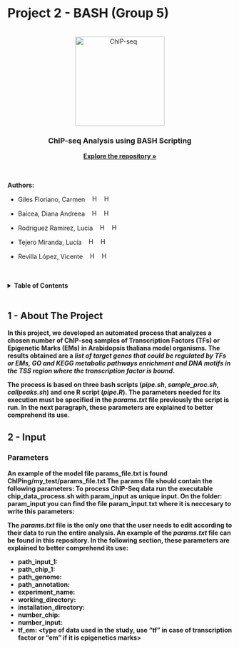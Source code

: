 # Project 2 - BASH (Group 5)

<br />
<div align="center">
  <a href="[https://github.com/github_username/repo_name](https://github.com/dianabaicea/Tarea-2-BASH-Grupo-5)">
    <img src="https://dbarchive.biosciencedbc.jp/data/togo-pic/image/202002_ChIP-seq_positive.png" alt="ChIP-seq" width="200" height="200">
  </a>

<h3 align="center">ChIP-seq Analysis using BASH Scripting</h3>

  <p align="center">
    <a href="https://github.com/dianabaicea/Tarea-2-BASH-Grupo-5"><strong>Explore the repository »</strong></a>
    <br />
    <br />
    <br />
  </p>
</div>



**Authors:**
* Giles Floriano, Carmen   &nbsp;&nbsp;    <a href="mailto:carmengiles02@gmail.com"><img src="https://cdn4.iconfinder.com/data/icons/social-media-logos-6/512/112-gmail_email_mail-512.png" alt="Haz clic para enviar un correo" width="15"/></a> &nbsp; <a href="https://github.com/CarmenGiles"><img src="https://cdn-icons-png.flaticon.com/512/25/25231.png" alt="Haz clic para visitar mi GitHub" width="15"/></a>

* Baicea, Diana Andreea   &nbsp;&nbsp;    <a href="mailto:diana.baicea@gmail.com"><img src="https://cdn4.iconfinder.com/data/icons/social-media-logos-6/512/112-gmail_email_mail-512.png" alt="Haz clic para enviar un correo" width="15"/></a> &nbsp; <a href="https://github.com/dianabaicea"><img src="https://cdn-icons-png.flaticon.com/512/25/25231.png" alt="Haz clic para visitar mi GitHub" width="15"/></a>

* Rodríguez Ramírez, Lucía   &nbsp;&nbsp;    <a href="mailto:luciarguez20@gmail.com"><img src="https://cdn4.iconfinder.com/data/icons/social-media-logos-6/512/112-gmail_email_mail-512.png" alt="Haz clic para enviar un correo" width="15"/></a> &nbsp; <a href="https://github.com/luciarguez20"><img src="https://cdn-icons-png.flaticon.com/512/25/25231.png" alt="Haz clic para visitar mi GitHub" width="15"/></a>

* Tejero Miranda, Lucía   &nbsp;&nbsp;    <a href="mailto:luciatejerom@gmail.com"><img src="https://cdn4.iconfinder.com/data/icons/social-media-logos-6/512/112-gmail_email_mail-512.png" alt="Haz clic para enviar un correo" width="15"/></a> &nbsp; <a href="https://github.com/Luciatej"><img src="https://cdn-icons-png.flaticon.com/512/25/25231.png" alt="Haz clic para visitar mi GitHub" width="15"/></a>

* Revilla López, Vicente   &nbsp;&nbsp;    <a href="mailto:vicenterevillalopez4@gmail.com"><img src="https://cdn4.iconfinder.com/data/icons/social-media-logos-6/512/112-gmail_email_mail-512.png" alt="Haz clic para enviar un correo" width="15"/></a> &nbsp; <a href="https://github.com/vicrevlop"><img src="https://cdn-icons-png.flaticon.com/512/25/25231.png" alt="Haz clic para visitar mi GitHub" width="15"/></a>
  <br />
  <br />
  <br />


<!-- TABLE OF CONTENTS -->
<details>
  <summary><strong>Table of Contents</summary>
  <ol>
    <li>
      <a href="#1---about-the-project">About The Project</a>
    </li>
    <li>
      <a href="#2---input">Input</a>
      <ul>
        <li><a href="#parameters">Parameters</a></li>
        <li><a href="#installation">Installation</a></li>
      </ul>
    </li>
  </ol>
</details>
  <br />

## 1 - About The Project
In this project, we developed an automated process that analyzes a chosen number of ChIP-seq samples of Transcription Factors (TFs) or Epigenetic Marks (EMs) in Arabidopsis thaliana model organisms. The results obtained are a _list of target genes that could be regulated by TFs or EMs, GO and KEGG metabolic pathways enrichment and DNA motifs in the TSS region where the transcription factor is bound_.

The process is based on three bash scripts (_pipe.sh_, _sample_proc.sh_, _callpeaks.sh_) and one R script (_pipe.R_). The parameters needed for its execution must be specified in the _params.txt_ file previously the script is run. In the next paragraph, these parameters are explained to better comprehend its use.

## 2 - Input
### Parameters

An example of the model file params_file.txt is found ChIPing/my_test/params_file.txt
The params file should contain the following parameters:
To process ChIP-Seq data run the executable chip_data_process.sh with param_input as unique input. On the folder: param_input you can find the file param_input.txt where it is neccesary to write this parameters:

The _params.txt_ file is the only one that the user needs to edit according to their data to run the entire analysis. An example of the _params.txt_ file can be found in this repository. In the following section, these parameters are explained to better comprehend its use:

* path_input_1: <the path to access into the location where the input file is. Must be written as much paths as input samples the study has>
* path_chip_1: <the path to access into the location where the chip file is. Must be written as much paths as chip samples the study has>
* path_genome: <the path to access into the location where the genome file of the organism is>
* path_annotation: <the directory where the annotation.gtf are located>
* experiment_name: <name of the folder where the analysis is been taking >
* working_directory: <the directory where the analysis is carried out  >
* installation_directory: <the directory where all the executable files are archived>
* number_chip: <number of chip samples the study have>
* number_input: <number of input samples the study have>
* tf_em: <type of data used in the study, use “tf” in case of transcription factor or “em” if it is epigenetics marks>
